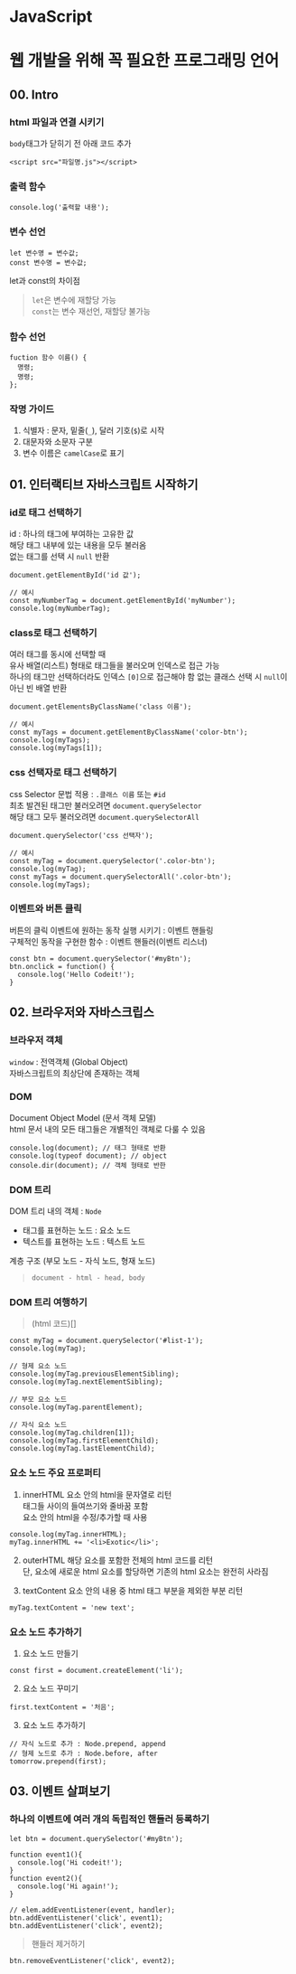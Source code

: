 # JavaScript
# 웹 개발을 위해 꼭 필요한 프로그래밍 언어

## 00. Intro
### html 파일과 연결 시키기
`body`태그가 닫히기 전 아래 코드 추가
```
<script src="파일명.js"></script>
```

### 출력 함수
```
console.log('출력할 내용');
```

### 변수 선언
```
let 변수명 = 변수값;
const 변수명 = 변수값;
```
let과 const의 차이점
> `let`은 변수에 재할당 가능  
> `const`는 변수 재선언, 재할당 불가능

### 함수 선언
```
fuction 함수 이름() {
  명령;
  명령;
};
```

### 작명 가이드
1. 식별자 : 문자, 밑줄(`_`), 달러 기호(`$`)로 시작
2. 대문자와 소문자 구분
3. 변수 이름은 `camelCase`로 표기

## 01. 인터랙티브 자바스크립트 시작하기
### id로 태그 선택하기
id : 하나의 태그에 부여하는 고유한 값  
해당 태그 내부에 있는 내용을 모두 불러옴  
없는 태그를 선택 시 `null` 반환
```
document.getElementById('id 값');

// 예시
const myNumberTag = document.getElementById('myNumber');
console.log(myNumberTag);
```

### class로 태그 선택하기
여러 태그를 동시에 선택할 때  
유사 배열(리스트) 형태로 태그들을 불러오며 인덱스로 접근 가능  
하나의 태그만 선택하더라도 인덱스 `[0]`으로 접근해야 함
없는 클래스 선택 시 `null`이 아닌 빈 배열 반환 
```
document.getElementsByClassName('class 이름');

// 예시
const myTags = document.getElementByClassName('color-btn');
console.log(myTags);
console.log(myTags[1]);
```

### css 선택자로 태그 선택하기
css Selector 문법 적용 : `.클래스 이름` 또는 `#id`  
최초 발견된 태그만 불러오려면 `document.querySelector`  
해당 태그 모두 불러오려면 `document.querySelectorAll`
```
document.querySelector('css 선택자');

// 예시
const myTag = document.querySelector('.color-btn');
console.log(myTag);
const myTags = document.querySelectorAll('.color-btn');
console.log(myTags);
```

### 이벤트와 버튼 클릭
버튼의 클릭 이벤트에 원하는 동작 실행 시키기 : 이벤트 핸들링  
구체적인 동작을 구현한 함수 : 이벤트 핸들러(이벤트 리스너)
```
const btn = document.querySelector('#myBtn');
btn.onclick = function() {
  console.log('Hello Codeit!');
}
```

## 02. 브라우저와 자바스크립스
### 브라우저 객체
`window` : 전역객체 (Global Object)  
자바스크립트의 최상단에 존재하는 객체

### DOM
Document Object Model (문서 객체 모델)  
html 문서 내의 모든 태그들은 개별적인 객체로 다룰 수 있음
```
console.log(document); // 태그 형태로 반환
console.log(typeof document); // object
console.dir(document); // 객체 형태로 반한
```

### DOM 트리
DOM 트리 내의 객체 : `Node` 
- 태그를 표현하는 노드 : 요소 노드  
- 텍스트를 표현하는 노드 : 텍스트 노드  

계층 구조 (부모 노드 - 자식 노드, 형재 노드)
> `document - html - head, body`  

### DOM 트리 여행하기
> (html 코드)[]
```
const myTag = document.querySelector('#list-1');
console.log(myTag);

// 형제 요소 노드
console.log(myTag.previousElementSibling);
console.log(myTag.nextElementSibling);

// 부모 요소 노드
console.log(myTag.parentElement);

// 자식 요소 노드
console.log(myTag.children[1]);
console.log(myTag.firstElementChild);
console.log(myTag.lastElementChild);
```

### 요소 노드 주요 프로퍼티
1. innerHTML
요소 안의 html을 문자열로 리턴  
태그들 사이의 들여쓰기와 줄바꿈 포함  
요소 안의 html을 수정/추가할 때 사용
```
console.log(myTag.innerHTML);
myTag.innerHTML += '<li>Exotic</li>';
```

2. outerHTML
해당 요소를 포함한 전체의 html 코드를 리턴  
단, 요소에 새로운 html 요소를 할당하면 기존의 html 요소는 완전히 사라짐

3. textContent
요소 안의 내용 중 html 태그 부분을 제외한 부분 리턴  
```
myTag.textContent = 'new text';
```

### 요소 노드 추가하기
1. 요소 노드 만들기
```
const first = document.createElement('li');
```

2. 요소 노드 꾸미기
```
first.textContent = '처음';
```

3. 요소 노드 추가하기
```
// 자식 노드로 추가 : Node.prepend, append
// 형제 노드로 추가 : Node.before, after
tomorrow.prepend(first);
```

## 03. 이벤트 살펴보기
### 하나의 이벤트에 여러 개의 독립적인 핸들러 등록하기
```
let btn = document.querySelector('#myBtn');

function event1(){
  console.log('Hi codeit!');
}
function event2(){
  console.log('Hi again!');
}

// elem.addEventListener(event, handler);
btn.addEventListener('click', event1);
btn.addEventListener('click', event2);
```
> 핸들러 제거하기
```
btn.removeEventListener('click', event2);
```